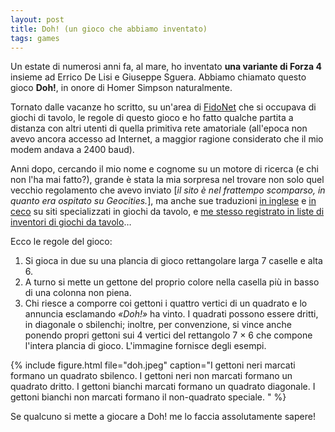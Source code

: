 ```yaml
---
layout: post
title: Doh! (un gioco che abbiamo inventato)
tags: games
---
```

Un estate di numerosi anni fa, al mare, ho inventato **una variante di Forza 4** insieme ad Errico De Lisi e Giuseppe Sguera. Abbiamo chiamato questo gioco **Doh!**, in onore di Homer Simpson naturalmente.

Tornato dalle vacanze ho scritto, su un'area di [FidoNet](http://www.fidonet.org/) che si occupava di giochi di tavolo, le regole di questo gioco e ho fatto qualche partita a distanza con altri utenti di quella primitiva rete amatoriale (all'epoca non avevo ancora accesso ad Internet, a maggior ragione considerato che il mio modem andava a 2400 baud).

Anni dopo, cercando il mio nome e cognome su un motore di ricerca (e chi non l'ha mai fatto?), grande è stata la mia sorpresa nel trovare non solo quel vecchio regolamento che avevo inviato \[*il sito è nel frattempo scomparso, in quanto era ospitato su Geocities.*\], ma anche sue traduzioni [in inglese](http://www.di.fc.ul.pt/~jpn/gv/doh.htm) e [in ceco](http://www.deskovehry.info/pravidla/doh.htm) su siti specializzati in giochi da tavolo, e [me stesso registrato in liste di inventori di giochi da tavolo](http://www.abstractstrategy.com/authors-v.html)…

Ecco le regole del gioco:

1.  Si gioca in due su una plancia di gioco rettangolare larga 7 caselle e alta 6.
2.  A turno si mette un gettone del proprio colore nella casella più in basso di una colonna non piena.
3.  Chi riesce a comporre coi gettoni i quattro vertici di un quadrato e lo annuncia esclamando *«Doh!»* ha vinto. I quadrati possono essere dritti, in diagonale o sbilenchi; inoltre, per convenzione, si vince anche ponendo propri gettoni sui 4 vertici del rettangolo 7 × 6 che compone l'intera plancia di gioco. L'immagine fornisce degli esempi.

{% include figure.html file="doh.jpeg" 
   caption="I gettoni neri marcati formano un quadrato sbilenco. I gettoni neri non marcati formano un quadrato dritto. I gettoni bianchi marcati formano un quadrato diagonale. I gettoni bianchi non marcati formano il non-quadrato speciale.
" %}

Se qualcuno si mette a giocare a Doh! me lo faccia assolutamente sapere!
